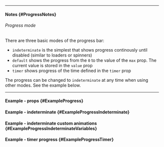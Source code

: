 ___

#### Notes {#ProgressNotes}

###### Progress mode

There are three basic modes of the progress bar:

- `indeterminate` is the simplest that shows progress continously until disabled (similar to loaders or spinners)
- `default` shows the progress from the `0` to the value of the `max` prop. The current value is stored in the `value` prop
- `timer` shows progress of the time defined in the `timer` prop

The progress can be changed to `indeterminate` at any time when using other modes. See the example below.

---

#### Example - props {#ExampleProgress}

<example name="ExampleProgress"></example>

#### Example - indeterminate {#ExampleProgressIndeterminate}

<example name="ExampleProgressIndeterminate"></example>

#### Example - indeterminate custom animations {#ExampleProgressIndeterminateVariables}

<example name="ExampleProgressIndeterminateStyle"></example>

#### Example - timer progress {#ExampleProgressTimer}

<example name="ExampleProgressTimer"></example>
